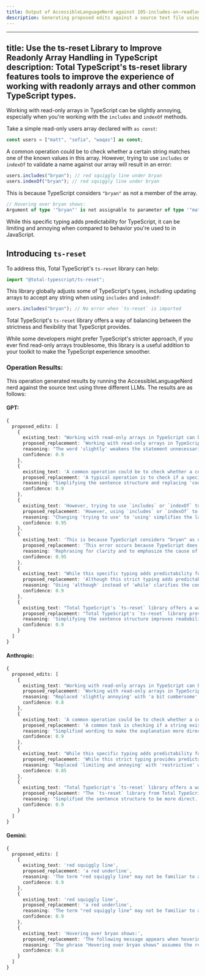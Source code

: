 ```yaml
---
title: Output of AccessibleLanguageNerd against 105-includes-on-readlony-arrays.md
description: Generating proposed edits against a source text file using the AccessibleLanguageNerd nerd. The source text is included, followed by edits generated by the same nerd against three different LLMs.
---
```


---
title: Use the ts-reset Library to Improve Readonly Array Handling in TypeScript
description: Total TypeScript's ts-reset library features tools to improve the experience of working with readonly arrays and other common TypeScript types.
---

Working with read-only arrays in TypeScript can be slightly annoying, especially when you're working with the `includes` and `indexOf` methods.

Take a simple read-only users array declared with `as const`:

```typescript
const users = ["matt", "sofia", "waqas"] as const;
```

A common operation could be to check whether a certain string matches one of the known values in this array. However, trying to use `includes` or `indexOf` to validate a name against our array will result in an error:

```typescript
users.includes("bryan"); // red squiggly line under bryan
users.indexOf("bryan"); // red squiggly line under bryan
```

This is because TypeScript considers `"bryan"` as not a member of the array.

```typescript
// Hovering over bryan shows:
Argument of type '"bryan"' is not assignable to parameter of type '"matt" | "sofia" | "waqas"'
```

While this specific typing adds predictability for TypeScript, it can be limiting and annoying when compared to behavior you're used to in JavaScript.

## Introducing `ts-reset`

To address this, Total TypeScript's `ts-reset` library can help:

```typescript
import "@total-typescript/ts-reset";
```

This library globally adjusts some of TypeScript's types, including updating arrays to accept any string when using `includes` and `indexOf`:

```typescript
users.includes("bryan"); // No error when `ts-reset` is imported
```

Total TypeScript's `ts-reset` library offers a way of balancing between the strictness and flexibility that TypeScript provides.

While some developers might prefer TypeScript's stricter approach, if you ever find read-only arrays troublesome, this library is a useful addition to your toolkit to make the TypeScript experience smoother.

### Operation Results:
This operation generated results by running the AccessibleLanguageNerd nerd against the source text using three different LLMs. The results are as follows:

#### GPT:
```typescript
{
  proposed_edits: [
    {
      existing_text: "Working with read-only arrays in TypeScript can be slightly annoying, especially when you're working with the `includes` and `indexOf` methods.",
      proposed_replacement: 'Working with read-only arrays in TypeScript can be frustrating, particularly when using the `includes` and `indexOf` methods.',
      reasoning: "The word 'slightly' weakens the statement unnecessarily, and 'particularly' is a clearer alternative to 'especially' in this context.",
      confidence: 0.9
    },
    {
      existing_text: 'A common operation could be to check whether a certain string matches one of the known values in this array.',
      proposed_replacement: 'A typical operation is to check if a specific string matches one of the values in this array.',
      reasoning: "Simplifying the sentence structure and replacing 'could be' with 'is' makes the statement more direct and assertive.",
      confidence: 0.9
    },
    {
      existing_text: 'However, trying to use `includes` or `indexOf` to validate a name against our array will result in an error:',
      proposed_replacement: 'However, using `includes` or `indexOf` to validate a name against our array results in an error:',
      reasoning: "Changing 'trying to use' to 'using' simplifies the language and makes the sentence more direct.",
      confidence: 0.95
    },
    {
      existing_text: 'This is because TypeScript considers "bryan" as not a member of the array.',
      proposed_replacement: 'This error occurs because TypeScript does not recognize "bryan" as a member of the array.',
      reasoning: 'Rephrasing for clarity and to emphasize the cause of the error.',
      confidence: 0.95
    },
    {
      existing_text: "While this specific typing adds predictability for TypeScript, it can be limiting and annoying when compared to behavior you're used to in JavaScript.",
      proposed_replacement: 'Although this strict typing adds predictability to TypeScript, it can be restrictive and frustrating compared to the more flexible behavior in JavaScript.',
      reasoning: "Using 'although' instead of 'while' clarifies the contrast, and 'restrictive and frustrating' are more precise descriptors of the limitations.",
      confidence: 0.9
    },
    {
      existing_text: "Total TypeScript's `ts-reset` library offers a way of balancing between the strictness and flexibility that TypeScript provides.",
      proposed_replacement: "Total TypeScript's `ts-reset` library provides a balance between the strictness and flexibility of TypeScript.",
      reasoning: 'Simplifying the sentence structure improves readability and directness.',
      confidence: 0.9
    }
  ]
}
```

#### Anthropic:
```typescript
{
  proposed_edits: [
    {
      existing_text: "Working with read-only arrays in TypeScript can be slightly annoying, especially when you're working with the `includes` and `indexOf` methods.",
      proposed_replacement: 'Working with read-only arrays in TypeScript can be a bit cumbersome, particularly when using the `includes` and `indexOf` methods.',
      reasoning: "Replaced 'slightly annoying' with 'a bit cumbersome' to sound more professional. Also changed 'you're working' to 'using' for conciseness.",
      confidence: 0.8
    },
    {
      existing_text: 'A common operation could be to check whether a certain string matches one of the known values in this array. However, trying to use `includes` or `indexOf` to validate a name against our array will result in an error:',
      proposed_replacement: 'A common task is checking if a string exists in the array. However, attempting to use `includes` or `indexOf` to check for a name not in the original array will throw an error:',
      reasoning: "Simplified wording to make the explanation more direct and clear. Changed 'result in an error' to 'throw an error' which is more precise terminology.",
      confidence: 0.9
    },
    {
      existing_text: "While this specific typing adds predictability for TypeScript, it can be limiting and annoying when compared to behavior you're used to in JavaScript.",
      proposed_replacement: 'While this strict typing provides predictability in TypeScript, it can feel restrictive compared to the more permissive behavior of JavaScript.',
      reasoning: "Replaced 'limiting and annoying' with 'restrictive' which conveys the same meaning more concisely. Clarified the comparison to JavaScript behavior.",
      confidence: 0.85
    },
    {
      existing_text: "Total TypeScript's `ts-reset` library offers a way of balancing between the strictness and flexibility that TypeScript provides.",
      proposed_replacement: "The `ts-reset` library from Total TypeScript helps strike a balance between TypeScript's strictness and flexibility.",
      reasoning: "Simplified the sentence structure to be more direct. Removed 'offers a way of' to be more concise.",
      confidence: 0.9
    }
  ]
}
```

#### Gemini:
```typescript
{
  proposed_edits: [
    {
      existing_text: 'red squiggly line',
      proposed_replacement: 'a red underline',
      reasoning: 'The term "red squiggly line" may not be familiar to all readers, especially those who use screen readers or other assistive technologies. Replacing it with "a red underline" is more descriptive and universally understood.',
      confidence: 0.9
    },
    {
      existing_text: 'red squiggly line',
      proposed_replacement: 'a red underline',
      reasoning: 'The term "red squiggly line" may not be familiar to all readers, especially those who use screen readers or other assistive technologies. Replacing it with "a red underline" is more descriptive and universally understood.',
      confidence: 0.9
    },
    {
      existing_text: 'Hovering over bryan shows:',
      proposed_replacement: 'The following message appears when hovering over the error: ',
      reasoning: 'The phrase "Hovering over bryan shows" assumes the reader is using a mouse and can hover. Replacing it with a more general description like "The following message appears when hovering over the error:" makes the text more accessible to users with different input methods.',
      confidence: 0.8
    }
  ]
}
```